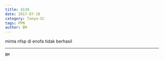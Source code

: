 ```yaml
---
title: 4134
date: 2017-07-10
category: Tanya-SC
tags: PPN
author: BM
---
```


minta nfsp di enofa tidak berhasil

---



`BM`
